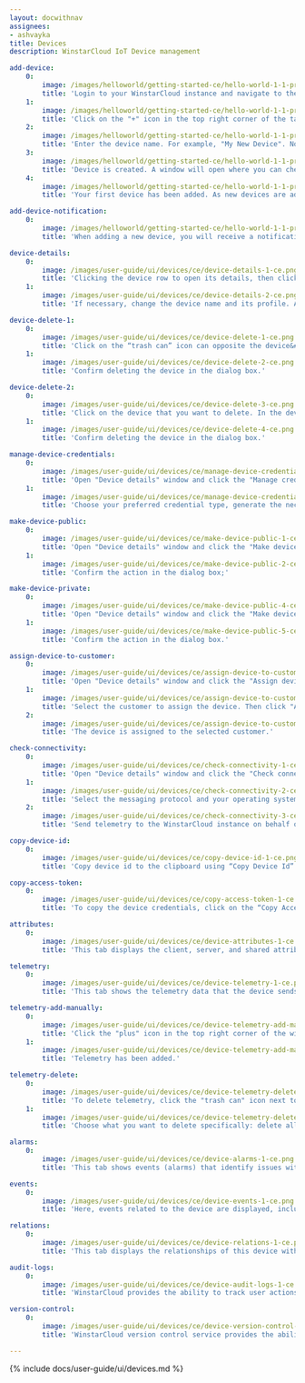 ```yaml
---
layout: docwithnav
assignees:
- ashvayka
title: Devices
description: WinstarCloud IoT Device management

add-device:
    0:
        image: /images/helloworld/getting-started-ce/hello-world-1-1-provision-device-1-ce.png
        title: 'Login to your WinstarCloud instance and navigate to the "Entities" section. Then go to the "Devices" page;'
    1:
        image: /images/helloworld/getting-started-ce/hello-world-1-1-provision-device-2-ce.png
        title: 'Click on the "+" icon in the top right corner of the table and then select "Add new device";'
    2:
        image: /images/helloworld/getting-started-ce/hello-world-1-1-provision-device-3-ce.png
        title: 'Enter the device name. For example, "My New Device". No other changes are required at this time. Click "Add";'
    3:
        image: /images/helloworld/getting-started-ce/hello-world-1-1-provision-device-connectivity-1-ce.png
        title: 'Device is created. A window will open where you can check the device&#39;s connection to WinstarCloud. This step is optional. Let&#39;s close this window for now and return to checking the connection in the next step in more detail;'
    4:
        image: /images/helloworld/getting-started-ce/hello-world-1-1-provision-device-4-ce.png
        title: 'Your first device has been added. As new devices are added, they will be added to the top of the table since the table sorts devices by default using the time of creation.'

add-device-notification:
    0:
        image: /images/helloworld/getting-started-ce/hello-world-1-1-provision-device-5-ce.png
        title: 'When adding a new device, you will receive a notification. You can view it by clicking on the "bell" icon in the top right corner.'

device-details:
    0:
        image: /images/user-guide/ui/devices/ce/device-details-1-ce.png
        title: 'Clicking the device row to open its details, then click the "pencil" icon in the upper right corner of the dialog;'
    1:
        image: /images/user-guide/ui/devices/ce/device-details-2-ce.png
        title: 'If necessary, change the device name and its profile. Also, you can input label and description, or check the "Is gateway" box. After editing, click the orange check mark to save all applied changes.'

device-delete-1:
    0:
        image: /images/user-guide/ui/devices/ce/device-delete-1-ce.png
        title: 'Click on the “trash can” icon can opposite the device&#39;s name you want to delete.'
    1:
        image: /images/user-guide/ui/devices/ce/device-delete-2-ce.png
        title: 'Confirm deleting the device in the dialog box.'

device-delete-2:
    0:
        image: /images/user-guide/ui/devices/ce/device-delete-3-ce.png
        title: 'Click on the device that you want to delete. In the device details window, click the "Delete device" button;'
    1:
        image: /images/user-guide/ui/devices/ce/device-delete-4-ce.png
        title: 'Confirm deleting the device in the dialog box.'

manage-device-credentials:
    0:
        image: /images/user-guide/ui/devices/ce/manage-device-credentials-1-ce.png
        title: 'Open "Device details" window and click the "Manage credentials" button;'
    1:
        image: /images/user-guide/ui/devices/ce/manage-device-credentials-2-ce.png
        title: 'Choose your preferred credential type, generate the necessary data in the fields, and click "Save".'

make-device-public:
    0:
        image: /images/user-guide/ui/devices/ce/make-device-public-1-ce.png
        title: 'Open "Device details" window and click the "Make device public" button;'
    1:
        image: /images/user-guide/ui/devices/ce/make-device-public-2-ce.png
        title: 'Confirm the action in the dialog box;'

make-device-private: 
    0:
        image: /images/user-guide/ui/devices/ce/make-device-public-4-ce.png
        title: 'Open "Device details" window and click the "Make device private" button;'
    1:
        image: /images/user-guide/ui/devices/ce/make-device-public-5-ce.png
        title: 'Confirm the action in the dialog box.'

assign-device-to-customer:
    0:
        image: /images/user-guide/ui/devices/ce/assign-device-to-customer-1-ce.png
        title: 'Open "Device details" window and click the "Assign device to customer" button;'
    1:
        image: /images/user-guide/ui/devices/ce/assign-device-to-customer-2-ce.png
        title: 'Select the customer to assign the device. Then click "Assign";'
    2:
        image: /images/user-guide/ui/devices/ce/assign-device-to-customer-3-ce.png
        title: 'The device is assigned to the selected customer.'

check-connectivity:
    0:
        image: /images/user-guide/ui/devices/ce/check-connectivity-1-ce.png
        title: 'Open "Device details" window and click the "Check connectivity" button;'
    1:
        image: /images/user-guide/ui/devices/ce/check-connectivity-2-ce.png
        title: 'Select the messaging protocol and your operating system, then copy the command;'
    2:
        image: /images/user-guide/ui/devices/ce/check-connectivity-3-ce.png
        title: 'Send telemetry to the WinstarCloud instance on behalf of the device by executing the command via terminal. The device state should be changed from "Inactive" to "Active" and you should see the published "temperature" readings.'

copy-device-id:
    0:
        image: /images/user-guide/ui/devices/ce/copy-device-id-1-ce.png
        title: 'Copy device id to the clipboard using “Copy Device Id” button.'

copy-access-token:
    0:
        image: /images/user-guide/ui/devices/ce/copy-access-token-1-ce.png
        title: 'To copy the device credentials, click on the “Copy Access Token” or “Copy MQTT Credentials” button (depending on your choice of device credentials type).'

attributes:
    0:
        image: /images/user-guide/ui/devices/ce/device-attributes-1-ce.png
        title: 'This tab displays the client, server, and shared attributes of the device. For example, serial number, model, and firmware version.'

telemetry:
    0:
        image: /images/user-guide/ui/devices/ce/device-telemetry-1-ce.png
        title: 'This tab shows the telemetry data that the device sends in real-time, such as sensor readings, status, and other measurable variables.'

telemetry-add-manually:
    0:
        image: /images/user-guide/ui/devices/ce/device-telemetry-add-manually-1-ce.png
        title: 'Click the "plus" icon in the top right corner of the window. In the new window, enter the key name, select the value type, and enter the value. Click "Add" button.'
    1:
        image: /images/user-guide/ui/devices/ce/device-telemetry-add-manually-2-ce.png
        title: 'Telemetry has been added.'

telemetry-delete:
    0:
        image: /images/user-guide/ui/devices/ce/device-telemetry-delete-1-ce.png
        title: 'To delete telemetry, click the "trash can" icon next to the name of the telemetry key you want to delete;'
    1:
        image: /images/user-guide/ui/devices/ce/device-telemetry-delete-2-ce.png
        title: 'Choose what you want to delete specifically: delete all data, delete all data except latest value, delete latest value, delete all data for time period. Confirm the deletion by clicking the "Apply" button.'

alarms:
    0:
        image: /images/user-guide/ui/devices/ce/device-alarms-1-ce.png
        title: 'This tab shows events (alarms) that identify issues with your devices.'

events:
    0:
        image: /images/user-guide/ui/devices/ce/device-events-1-ce.png
        title: 'Here, events related to the device are displayed, including system logs, errors, warnings, and other important moments in the device&#39;s lifecycle.'

relations:
    0:
        image: /images/user-guide/ui/devices/ce/device-relations-1-ce.png
        title: 'This tab displays the relationships of this device with other devices, dashboards, assets, and other entities in the WinstarCloud system.'

audit-logs:
    0:
        image: /images/user-guide/ui/devices/ce/device-audit-logs-1-ce.png
        title: 'WinstarCloud provides the ability to track user actions in order to keep an audit log. It is possible to log user actions related to main entities: assets, devices, dashboard, rules, etc.'

version-control:
    0:
        image: /images/user-guide/ui/devices/ce/device-version-control-1-ce.png
        title: 'WinstarCloud version control service provides the ability to export and restore WinstarCloud Entities using Git.'

---
```


{% include docs/user-guide/ui/devices.md %}